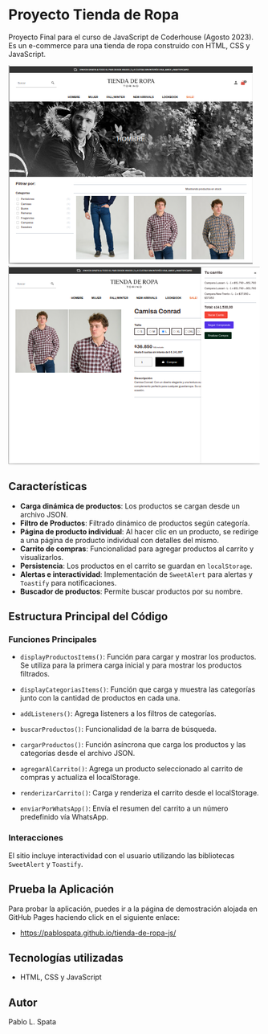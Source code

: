 # Proyecto Tienda de Ropa

Proyecto Final para el curso de JavaScript de Coderhouse (Agosto 2023). Es un e-commerce para una tienda de ropa construido con HTML, CSS y JavaScript.

![Vista previa](./assets/imgs/vista-previa-1.png)
![Vista previa](./assets/imgs/vista-previa-2.png)

## Características

- **Carga dinámica de productos**: Los productos se cargan desde un archivo JSON.
- **Filtro de Productos**: Filtrado dinámico de productos según categoría.
- **Página de producto individual**: Al hacer clic en un producto, se redirige a una página de producto individual con detalles del mismo.
- **Carrito de compras**: Funcionalidad para agregar productos al carrito y visualizarlos.
- **Persistencia**: Los productos en el carrito se guardan en `localStorage`.
- **Alertas e interactividad**: Implementación de `SweetAlert` para alertas y `Toastify` para notificaciones.
- **Buscador de productos**: Permite buscar productos por su nombre.

## Estructura Principal del Código

### Funciones Principales

- `displayProductosItems()`: Función para cargar y mostrar los productos. Se utiliza para la primera carga inicial y para mostrar los productos filtrados.
  
- `displayCategoriasItems()`: Función que carga y muestra las categorías junto con la cantidad de productos en cada una.
  
- `addListeners()`: Agrega listeners a los filtros de categorías.

- `buscarProductos()`: Funcionalidad de la barra de búsqueda.

- `cargarProductos()`: Función asíncrona que carga los productos y las categorías desde el archivo JSON.

- `agregarAlCarrito()`: Agrega un producto seleccionado al carrito de compras y actualiza el localStorage.

- `renderizarCarrito()`: Carga y renderiza el carrito desde el localStorage.

- `enviarPorWhatsApp()`: Envía el resumen del carrito a un número predefinido vía WhatsApp.

### Interacciones

El sitio incluye interactividad con el usuario utilizando las bibliotecas `SweetAlert` y `Toastify`.

## Prueba la Aplicación

Para probar la aplicación, puedes ir a la página de demostración alojada en GitHub Pages haciendo click en el siguiente enlace:

* https://pablospata.github.io/tienda-de-ropa-js/


## Tecnologías utilizadas

- HTML, CSS y JavaScript

## Autor

Pablo L. Spata